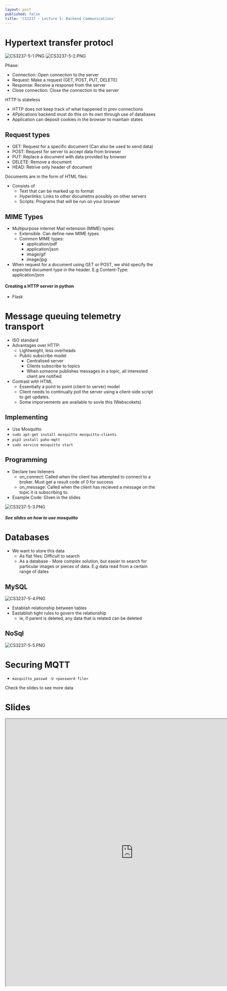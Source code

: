 ```yaml
---
layout: post
published: false
title: 'CS3237 - Lecture 5: Backend Communications'
---
```

# Hypertext transfer protocl
![CS3237-5-1.PNG]({{site.baseurl}}/img/CS3237-5-1.PNG)
![CS3237-5-2.PNG]({{site.baseurl}}/img/CS3237-5-2.PNG)

Phase:
- Connection: Open connection to the server
- Request: Make a request (GET, POST, PUT, DELETE)
- Response: Receive a response from the server
- Close connection: Close the connection to the server

HTTP Is stateless
- HTTP does not keep track of what happened in prev connections
- APplications backend must do this on its own through use of databases
- Application can deposit cookies in the browser to maintain states


## Request types
- GET: Request for a specific document (Can also be used to send data)
- POST: Request for server to accept data from browser
- PUT: Replace a document with data provided by browser
- DELETE: Remove a document
- HEAD: Retrive only header of document

Documents are in the form of HTML files:
- Consists of
	- Text that can be marked up to format
    - Hyperlinks: Links to other documetns possibly on other servers
    - Scripts: Programs that will be run on your browser

## MIME Types
- Multipurpose internet Mail extension (MIME) types:
	- Extensible. Can define new MIME types
    - Common MIME types:
    	- application/pdf
        - application/json
        - image/gif
        - image/jpg
- When request for a document using GET or POST, we shld specify the expected document type in the header.
E.g Content-Type: application/json

#### Creating a HTTP server in python
- Flask

# Message queuing telemetry transport

- ISO standard
- Advantages over HTTP:
	- Lightweight, less overheads
    - Public subscribe model
    	- Centralised server
        - Clients subscribe to topics
        - When someone publishes messages in a topic, all interested client are notified
- Contrast with HTML
	- Essentially a point to point (client to server) model
    - Client needs to continually poll the server using a client-side script to get updates.
    - Some imporvements are available to sovle this (Webscokets)

## Implementing
- Use Mosquitto
- `sudo apt-get install mosquitto mosquitto-clients`
- `pip3 install paho-mqtt`
- `sudo service mosquitto start`

## Programming
- Declare two listeners
	- on_connect: Called when the client has attempted to connect to a broker. Must get a result code of 0 for success
    - on_message: Called when the client has recieved a message on the topic it is subscribing to.
- Example Code: GIven in the slides

![CS3237-5-3.PNG]({{site.baseurl}}/img/CS3237-5-3.PNG)


##### See slides on how to use mosquitto

# Databases
- We want to store this data 
	- As flat files: Difficult to search
    - As a database - More complex solution, but easier to search for particular images or pieces of data. E.g data read from a certain range of dates

## MySQL
![CS3237-5-4.PNG]({{site.baseurl}}/img/CS3237-5-4.PNG)

- Establish relationship between tables
- Eastablish tight rules to govern the relationship
	- ie, if parent is deleted, any data that is related can be deleted


## NoSql
![CS3237-5-5.PNG]({{site.baseurl}}/img/CS3237-5-5.PNG)

# Securing MQTT
- `masquitto_passwd -U <password file>`

Check the slides to see more data

# Slides
<iframe src="https://drive.google.com/file/d/13F1_1iDAw7XVXJTM5SA3nNPOyNFySwkN/preview" width="840" height="880"></iframe>